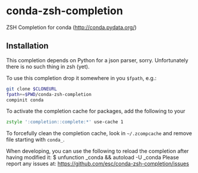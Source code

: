 # conda-zsh-completion
ZSH Completion for conda (http://conda.pydata.org/)

## Installation
This completion depends on Python for a json parser, sorry. Unfortunately
there is no such thing in zsh (yet).


To use this completion drop it somewhere in you `$fpath`, e.g.:
```zsh    
git clone $CLONEURL
fpath+=$PWD/conda-zsh-completion
compinit conda
```

To activate the completion cache for packages, add the following to your
```zsh
zstyle ':completion::complete:*' use-cache 1
```
To forcefully clean the completion cache, look in `~/.zcompcache` and remove file starting with `conda_`.

When developing, you can use the following to reload the completion after
having modified it:
   $ unfunction _conda && autoload -U _conda
Please report any issues at:
https://github.com/esc/conda-zsh-completion/issues
